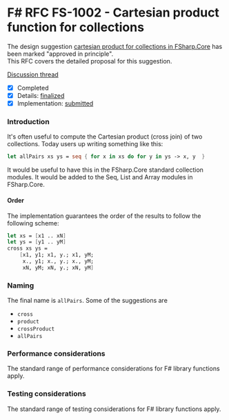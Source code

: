 
# F# RFC FS-1002 - Cartesian product function for collections

The design suggestion [cartesian product for collections in FSharp.Core](http://fslang.uservoice.com/forums/245727-f-language/suggestions/7184398-cartesian-product-function-for-collections) has been marked "approved in principle".  
This RFC covers the detailed proposal for this suggestion.

[Discussion thread](https://github.com/fsharp/FSharpLangDesign/issues/47)

* [x] Completed
* [x] Details: [finalized](https://github.com/fsharp/FSharpLangDesign/issues/47)
* [x] Implementation: [submitted](https://github.com/Microsoft/visualfsharp/pull/989)

### Introduction

It's often useful to compute the Cartesian product (cross join) of two collections. Today users up writing something like this:

```fsharp
let allPairs xs ys = seq { for x in xs do for y in ys -> x, y  }
```

It would be useful to have this in the FSharp.Core standard collection modules.  It would be added to 
the Seq, List and Array modules in FSharp.Core.

#### Order

The implementation guarantees the order of the results to follow the following scheme:

```fsharp
let xs = [x1 .. xN]
let ys = [y1 .. yM]
cross xs ys =
    [x1, y1; x1, y.; x1, yM;
     x., y1; x., y.; x., yM;
     xN, yM; xN, y.; xN, yM]
```

### Naming 

The final name is ``allPairs``.  Some of the suggestions are

* ``cross``
* ``product``
* ``crossProduct``
* ``allPairs``


### Performance considerations

The standard range of performance considerations for F# library functions apply.

### Testing considerations

The standard range of testing  considerations for F# library functions apply.


